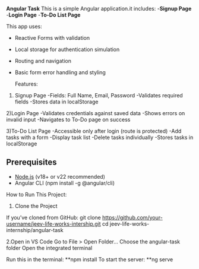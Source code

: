  **Angular Task**
 This is a simple Angular application.it includes:
 -**Signup Page**
 -**Login Page**
 -**To-Do List Page**

 This app uses:
 - Reactive Forms with validation
- Local storage for authentication simulation
- Routing and navigation
- Basic form error handling and styling

  Features:
 1) Signup Page
-Fields: Full Name, Email, Password
-Validates required fields
-Stores data in localStorage

2)Login Page
-Validates credentials against saved data
-Shows errors on invalid input
-Navigates to To-Do page on success

3)To-Do List Page
-Accessible only after login (route is protected)
-Add tasks with a form
-Display task list
-Delete tasks individually
-Stores tasks in localStorage

## Prerequisites
- [Node.js](https://nodejs.org/) (v18+ or v22 recommended)
- Angular CLI (npm install -g @angular/cli)

How to Run This Project:
1. Clone the Project

If you’ve cloned from GitHub:
git clone https://github.com/your-username/jeev-life-works-intership.git
cd jeev-life-works-internship/angular-task

2.Open in VS Code
Go to File > Open Folder...
Choose the angular-task folder
Open the integrated terminal 

Run this in the terminal:
**npm install
To start the server:
**ng serve

